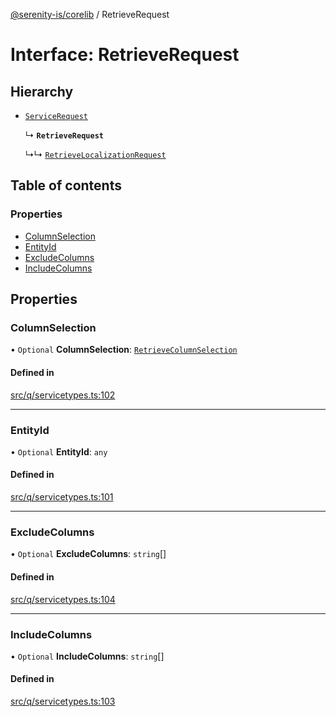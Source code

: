 [@serenity-is/corelib](../README.md) / RetrieveRequest

# Interface: RetrieveRequest

## Hierarchy

- [`ServiceRequest`](ServiceRequest.md)

  ↳ **`RetrieveRequest`**

  ↳↳ [`RetrieveLocalizationRequest`](RetrieveLocalizationRequest.md)

## Table of contents

### Properties

- [ColumnSelection](RetrieveRequest.md#columnselection)
- [EntityId](RetrieveRequest.md#entityid)
- [ExcludeColumns](RetrieveRequest.md#excludecolumns)
- [IncludeColumns](RetrieveRequest.md#includecolumns)

## Properties

### ColumnSelection

• `Optional` **ColumnSelection**: [`RetrieveColumnSelection`](../enums/RetrieveColumnSelection.md)

#### Defined in

[src/q/servicetypes.ts:102](https://github.com/serenity-is/serenity/blob/master/packages/corelib/src/q/servicetypes.ts#L102)

___

### EntityId

• `Optional` **EntityId**: `any`

#### Defined in

[src/q/servicetypes.ts:101](https://github.com/serenity-is/serenity/blob/master/packages/corelib/src/q/servicetypes.ts#L101)

___

### ExcludeColumns

• `Optional` **ExcludeColumns**: `string`[]

#### Defined in

[src/q/servicetypes.ts:104](https://github.com/serenity-is/serenity/blob/master/packages/corelib/src/q/servicetypes.ts#L104)

___

### IncludeColumns

• `Optional` **IncludeColumns**: `string`[]

#### Defined in

[src/q/servicetypes.ts:103](https://github.com/serenity-is/serenity/blob/master/packages/corelib/src/q/servicetypes.ts#L103)
